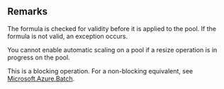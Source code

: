 ## Remarks  
 The formula is checked for validity before it is applied to the pool. If the formula is not valid, an exception occurs.  
  
 You cannot enable automatic scaling on a pool if a resize operation is in progress on the pool.  
  
 This is a blocking operation. For a non-blocking equivalent, see [Microsoft.Azure.Batch](assetId:///N:Microsoft.Azure.Batch?qualifyHint=False&autoUpgrade=True).
